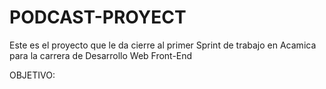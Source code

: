 # PODCAST-PROYECT
Este es el proyecto que le da cierre al primer Sprint de trabajo en Acamica para la carrera de Desarrollo Web Front-End


OBJETIVO:
